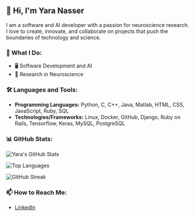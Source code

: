 ## 👋 Hi, I'm Yara Nasser

I am a software and AI developer with a passion for neuroscience research. I love to create, innovate, and collaborate on projects that push the boundaries of technology and science.

### 🧠 What I Do:
- 🖥️ Software Development and AI
- 🔬 Research in Neuroscience

### 🛠️ Languages and Tools:
- **Programming Languages:** Python, C, C++, Java, Matlab, HTML, CSS, JavaScript, Ruby, SQL
- **Technologies/Frameworks:** Linux, Docker, GitHub, Django, Ruby on Rails, Tensorflow, Keras, MySQL, PostgreSQL

### 📊 GitHub Stats:
![Yara's GitHub Stats](https://github-readme-stats.vercel.app/api?username=yaranasserr&show_icons=true&theme=radical)

![Top Languages](https://github-readme-stats.vercel.app/api/top-langs/?username=yaranasserr&layout=compact&theme=radical)

![GitHub Streak](https://github-readme-streak-stats.herokuapp.com/?user=yaranasserr&theme=radical)

### 📫 How to Reach Me:
- [LinkedIn](https://www.linkedin.com/in/yaranasserr)

